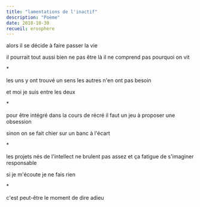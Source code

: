 ```yaml
---
title: "lamentations de l'inactif"
description: "Poème"
date: 2018-10-30
recueil: erosphere
---
```


alors il se décide
à faire passer la vie

il pourrait tout aussi bien ne pas être là
il ne comprend pas pourquoi on vit

\*

les uns y ont trouvé un sens
les autres n'en ont pas besoin

et moi je suis entre les deux

\*

pour être intégré dans la cours de récré
il faut un jeu à proposer
une obsession

sinon on se fait chier sur un banc à l'écart

\*

les projets nés de l'intellect ne brulent pas assez
et ça fatigue de s'imaginer responsable

si je m'écoute je ne fais rien

\*

c'est peut-être le moment
de dire adieu

